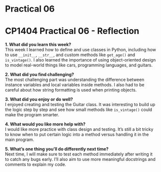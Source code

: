# Practical 06
# CP1404 Practical 06 - Reflection

**1. What did you learn this week?**  
This week I learned how to define and use classes in Python, including how to use `__init__`, `__str__`, and custom methods like `get_age()` and `is_vintage()`. I also learned the importance of using object-oriented design to model real-world things like cars, programming languages, and guitars.

**2. What did you find challenging?**  
The most challenging part was understanding the difference between instance variables and local variables inside methods. I also had to be careful about how string formatting is used when printing objects.

**3. What did you enjoy or do well?**  
I enjoyed creating and testing the Guitar class. It was interesting to build up the logic step by step and see how small methods like `is_vintage()` could make the program smarter.

**4. What would you like more help with?**  
I would like more practice with class design and testing. It’s still a bit tricky to know when to put certain logic into a method versus handling it in the main program.

**5. What’s one thing you’ll do differently next time?**  
Next time, I will make sure to test each method immediately after writing it to catch any bugs early. I’ll also aim to use more meaningful docstrings and comments to explain my code.

